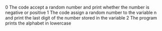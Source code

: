 0 The code accept a random number and print whether the number is negative or positive
1 The code assign a random number to the variable n and print the last digit of the number stored in the variable
2 The program prints the alphabet in lowercase
